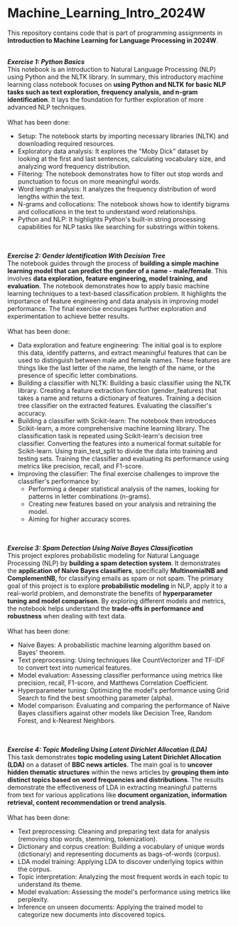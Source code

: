 # Machine_Learning_Intro_2024W
This repository contains code that is part of programming assignments in **Introduction to Machine Learning for Language Processing in 2024W**.
<br><br>

***Exercise 1: Python Basics***
<br>
This notebook is an introduction to Natural Language Processing (NLP) using Python and the NLTK library. In summary, this introductory machine learning class notebook focuses on **using Python and NLTK for basic NLP tasks such as text exploration, frequency analysis, and n-gram identification**. It lays the foundation for further exploration of more advanced NLP techniques.
<br><br>
What has been done:
<br>
- Setup: The notebook starts by importing necessary libraries (NLTK) and downloading required resources.
- Exploratory data analysis: It explores the "Moby Dick" dataset by looking at the first and last sentences, calculating vocabulary size, and analyzing word frequency distribution.
- Filtering: The notebook demonstrates how to filter out stop words and punctuation to focus on more meaningful words.
- Word length analysis: It analyzes the frequency distribution of word lengths within the text.
- N-grams and collocations: The notebook shows how to identify bigrams and collocations in the text to understand word relationships.
- Python and NLP: It highlights Python's built-in string processing capabilities for NLP tasks like searching for substrings within tokens.
<br><br><br>

***Exercise 2: Gender Identification With Decision Tree***
<br>
The notebook guides through the process of **building a simple machine learning model that can predict the gender of a name - male/female**. This involves **data exploration, feature engineering, model training, and evaluation**. The notebook demonstrates how to apply basic machine learning techniques to a text-based classification problem. It highlights the importance of feature engineering and data analysis in improving model performance. The final exercise encourages further exploration and experimentation to achieve better results.
<br><br>
What has been done:
<br>
- Data exploration and feature engineering: The initial goal is to explore this data, identify patterns, and extract meaningful features that can be used to distinguish between male and female names. These features are things like the last letter of the name, the length of the name, or the presence of specific letter combinations.
- Building a classifier with NLTK: Building a basic classifier using the NLTK library. Creating a feature extraction function (gender_features) that takes a name and returns a dictionary of features. Training a decision tree classifier on the extracted features. Evaluating the classifier's accuracy.
- Building a classifier with Scikit-learn: The notebook then introduces Scikit-learn, a more comprehensive machine learning library. The classification task is repeated using Scikit-learn's decision tree classifier. Converting the features into a numerical format suitable for Scikit-learn. Using train_test_split to divide the data into training and testing sets. Training the classifier and evaluating its performance using metrics like precision, recall, and F1-score.
- Improving the classifier: The final exercise challenges to improve the classifier's performance by:
  - Performing a deeper statistical analysis of the names, looking for patterns in letter combinations (n-grams).
  - Creating new features based on your analysis and retraining the model.
  - Aiming for higher accuracy scores.
 <br><br><br>
 
***Exercise 3: Spam Detection Using Naive Bayes Classification***
<br>
This project explores probabilistic modeling for Natural Language Processing (NLP) by **building a spam detection system**. It demonstrates the **application of Naive Bayes classifiers**, specifically **MultinomialNB and ComplementNB**, for classifying emails as spam or not spam. The primary goal of this project is to explore **probabilistic modeling** in NLP, apply it to a real-world problem, and demonstrate the benefits of **hyperparameter tuning and model comparison**. By exploring different models and metrics, the notebook helps understand the **trade-offs in performance and robustness** when dealing with text data.
<br><br>
What has been done:
<br>
- Naive Bayes: A probabilistic machine learning algorithm based on Bayes' theorem.
- Text preprocessing: Using techniques like CountVectorizer and TF-IDF to convert text into numerical features.
- Model evaluation: Assessing classifier performance using metrics like precision, recall, F1-score, and Matthews Correlation Coefficient.
- Hyperparameter tuning: Optimizing the model's performance using Grid Search to find the best smoothing parameter (alpha).
- Model comparison: Evaluating and comparing the performance of Naive Bayes classifiers against other models like Decision Tree, Random Forest, and k-Nearest Neighbors.
<br><br><br>

***Exercise 4: Topic Modeling Using Latent Dirichlet Allocation (LDA)***
<br>
This task demonstrates **topic modeling using Latent Dirichlet Allocation (LDA)** on a dataset of **BBC news articles**. The main goal is to **uncover hidden thematic structures** within the news articles by **grouping them into distinct topics based on word frequencies and distributions**. The results demonstrate the effectiveness of LDA in extracting meaningful patterns from text for various applications like **document organization, information retrieval, content recommendation or trend analysis**.
<br><br>
What has been done:
<br>
- Text preprocessing: Cleaning and preparing text data for analysis (removing stop words, stemming, tokenization).
- Dictionary and corpus creation: Building a vocabulary of unique words (dictionary) and representing documents as bags-of-words (corpus).
- LDA model training: Applying LDA to discover underlying topics within the corpus.
- Topic interpretation: Analyzing the most frequent words in each topic to understand its theme.
- Model evaluation: Assessing the model's performance using metrics like perplexity.
- Inference on unseen documents: Applying the trained model to categorize new documents into discovered topics.
